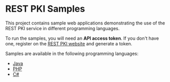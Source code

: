 REST PKI Samples
================

This project contains sample web applications demonstrating the use of the REST PKI service in
different programming languages.

To run the samples, you will need an **API access token**. If you don't have one, register on the
[REST PKI website](https://restpki.lacunasoftware.com/) and generate a token.

Samples are available in the following programming languages:

* [Java](Java/)
* [PHP](PHP/)
* [C#](CSharp/)